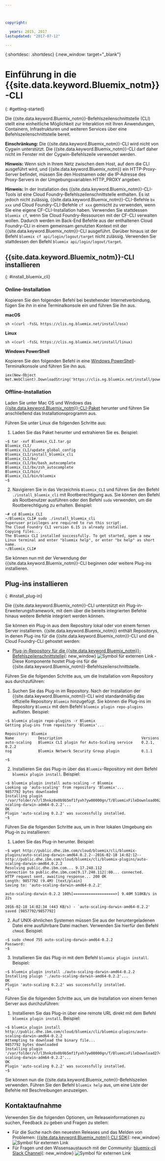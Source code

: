 ```yaml
---



copyright:

  years: 2015, 2017
lastupdated: "2017-07-12"

---
```



{:shortdesc: .shortdesc}
{:new_window: target="_blank"}

# Einführung in die {{site.data.keyword.Bluemix_notm}}-CLI
{: #getting-started}

Die {{site.data.keyword.Bluemix_notm}}-Befehlszeilenschnittstelle (CLI) stellt eine einheitliche Möglichkeit zur Interaktion mit Ihren Anwendungen, Containern, Infrastrukturen und weiteren Services über eine Befehlszeilenschnittstelle bereit. 

**Einschränkung:** Die {{site.data.keyword.Bluemix_notm}}-CLI wird nicht von Cygwin unterstützt. Die {{site.data.keyword.Bluemix_notm}}-CLI darf daher nicht im Fenster mit der Cygwin-Befehlszeile verwendet werden.

**Hinweis:** Wenn sich in Ihrem Netz zwischen dem Host, auf dem die CLI ausgeführt wird, und {{site.data.keyword.Bluemix_notm}} ein HTTP-Proxy-Server befindet, müssen Sie den Hostnamen oder die IP-Adresse des Proxy-Servers in der Umgebungsvariablen HTTP_PROXY angeben.

**Hinweis:** In der Installation des {{site.data.keyword.Bluemix_notm}}-CLI-Tools ist eine Cloud Foundry-Befehlszeilenschnittstelle enthalten. Es ist jedoch nicht zulässig, {{site.data.keyword.Bluemix_notm}}-CLI-Befehle `bx xxx` und Cloud Foundry-CLI-Befehle `cf xxx` gemischt zu verwenden, wenn Sie eine eigene CF-CLI-Installation haben. Verwenden Sie stattdessen `bluemix cf`, wenn Sie Cloud Foundry-Ressourcen mit der CF-CLI verwalten wollen. Dadurch werden im Back-End Befehle aus der enthaltenen Cloud Foundry-CLI in einem gemeinsam genutzten Kontext mit der {{site.data.keyword.Bluemix_notm}}-CLI ausgeführt.  Darüber hinaus ist der Befehl `bluemix cf api/login/logout/target` nicht zulässig. Verwenden Sie stattdessen den Befehl `bluemix api/login/logout/target`.

## {{site.data.keyword.Bluemix_notm}}-CLI installieren
{: #install_bluemix_cli}

<!-- Online installation Currently Production Only! Please don't forget to replace the domain name-->

### Online-Installation

Kopieren Sie den folgenden Befehl bei bestehender Internetverbindung, fügen Sie ihn in eine Terminalkonsole ein und führen Sie ihn aus. 

**macOS**
```
sh <(curl -fsSL https://clis.ng.bluemix.net/install/osx)
```

**Linux**
```
sh <(curl -fsSL https://clis.ng.bluemix.net/install/linux)
```

**Windows PowerShell**

Kopieren Sie den folgenden Befehl in eine [Windows PowerShell](https://msdn.microsoft.com/en-us/powershell/scripting/getting-started/getting-started-with-windows-powershell)-Terminalkonsole und führen Sie ihn aus. 
```
iex(New-Object Net.WebClient).DownloadString('https://clis.ng.bluemix.net/install/powershell')
```

### Offline-Installation

<!-- End of online installation -->

Laden Sie unter Mac OS und Windows das [{{site.data.keyword.Bluemix_notm}}-CLI-Paket](/docs/cli/index.html#downloads) herunter und führen Sie anschließend das Installationsprogramm aus.

Führen Sie unter Linux die folgenden Schritte aus:

  1. Laden Sie das Paket herunter und extrahieren Sie es. Beispiel:

  ```
  ~$ tar -xvf Bluemix_CLI.tar.gz
  Bluemix_CLI/
  Bluemix_CLI/update_global_config
  Bluemix_CLI/install_bluemix_cli
  Bluemix_CLI/bx/
  Bluemix_CLI/bx/bash_autocomplete
  Bluemix_CLI/bx/zsh_autocomplete
  Bluemix_CLI/bin/
  Bluemix_CLI/bin/bluemix
  ~$
  ```

  2. Navigieren Sie in das Verzeichnis `Bluemix_CLI` und führen Sie den Befehl `./install_bluemix_cli` mit Rootberechtigung aus. Sie können den Befehl als Rootbenutzer ausführen oder den Befehl `sudo` verwenden, um die Rootberechtigung zu erhalten. Beispiel:

  ```
  ~# cd Bluemix_CLI
  ~/Bluemix_CLI# sudo ./install_bluemix_cli
  Superuser privileges are required to run this script.
  The Cloud Foundry CLI version 6.15 is already installed.
  Copying files...
  The Bluemix CLI installed successfully. To get started, open a new Linux terminal and enter "bluemix help", or enter "bx help" as short name.
  ~/Bluemix_CLI#
  ```

Sie können nun mit der Verwendung der {{site.data.keyword.Bluemix_notm}}-CLI beginnen oder weitere Plug-ins installieren.

## Plug-ins installieren
{: #install_plug-in}

Die {{site.data.keyword.Bluemix_notm}}-CLI unterstützt ein Plug-in-Erweiterungsframework, mit dem über die bereits integrierten Befehle hinaus weitere Befehle integriert werden können.


Sie können ein Plug-in aus dem Repository lokal oder von einem fernen Server installieren. {{site.data.keyword.Bluemix_notm}} enthält Repositorys, in denen Plug-ins für die {{site.data.keyword.Bluemix_notm}}-CLI und die Cloud Foundry-CLI gehostet werden:

   * [Plug-in-Repository für die {{site.data.keyword.Bluemix_notm}}-Befehlszeilenschnittstelle](http://clis.ng.bluemix.net/ui/repository.html#bluemix-plugins){: new_window} ![Symbol für externen Link](../../../icons/launch-glyph.svg) - Diese Komponente hostet Plug-ins für die {{site.data.keyword.Bluemix_notm}}-Befehlszeilenschnittstelle.

Führen Sie die folgenden Schritte aus, um die Installation vom Repository aus durchzuführen:

  1. Suchen Sie das Plug-in im Repository. Nach der Installation der {{site.data.keyword.Bluemix_notm}}-CLI wird standardmäßig das offizielle Repository `Bluemix` hinzugefügt. Sie können die Plug-ins im Repository `Bluemix` mit dem Befehl `bluemix plugin repo-plugins` auflisten. Beispiel:

  ```
  ~$ bluemix plugin repo-plugins -r Bluemix
  Getting plug-ins from repository 'Bluemix'...

  Repository: Bluemix
  Name           Description                                    Versions
  auto-scaling   Bluemix CLI plugin for Auto-Scaling service    0.2.1, 0.2.2
  nsg            Bluemix Network Security Group plugin          0.1.1

  ~$
  ```

  2. Installieren Sie das Plug-in über das `Bluemix`-Repository mit dem Befehl `bluemix plugin install`. Beispiel:

  ```
  ~$ bluemix plugin install auto-scaling -r Bluemix
  Looking up 'auto-scaling' from repository 'Bluemix'...
  9857792 bytes downloaded
  Installing plugin '/var/folder/v7/l3hnkz0x0b9b5mf1fyxh7yw00000gn/T/BluemixFileDownload062468676/auto-scaling-darwin-adm64-0.2.2'...
  OK
  Plugin 'auto-scaling 0.2.2' was successfully installed.
  ~$
  ```


Führen Sie die folgenden Schritte aus, um in Ihrer lokalen Umgebung ein Plug-in zu installieren:

  1. Laden Sie das Plug-in herunter. Beispiel:

  ```
  ~$ wget http://public.dhe.ibm.com/cloud/bluemix/cli/bluemix-plugins/auto-scaling-darwin-amd64.0.2.2--2016-02-18 14:02:12-- http://public.dhe.ibm.com/cloud/bluemix/cli/bluemix-plugins/auto-scaling-darwin-amd64.0.2.2
  Resolving public.dhe.ibm.com... 9.17.248.112
  Connection to public.dhe.ibm.com|9.17.248.112|:80... connected.
  HTTP request sent, awaiting response... 200 OK
  Length: 9857792 (9.4M) [text/plain]
  Saving to: 'auto-scaling-darwin-amd64-0.2.2'

  auto-scaling-darwin-0.2.2 100%[===================>] 9.40M 518KB/s in 22s

  2016-02-18 14:02:34 (443 KB/s) - `auto-scaling-darwin-amd64-0.2.2' saved [9857792/9857792]
  ```

  2. Auf UNIX-ähnlichen Systemen müssen Sie aus der heruntergeladenen Datei eine ausführbare Datei machen. Verwenden Sie hierfür den Befehl `chmod`. Beispiel:

  ```
  ~$ sudo chmod 755 auto-scaling-darwin-amd64-0.2.2
  Password:
  ~$
  ```

  3. Installieren Sie das Plug-in mit dem Befehl `bluemix plugin install`. Beispiel:

  ```
  ~$ bluemix plugin install ./auto-scaling-darwin-amd64-0.2.2
  Installing pluign './auto-scaling-darwin-amd64-0.2.2'...
  OK
  Plugin 'auto-scaling 0.2.2' was successfully installed.
  ~$
  ```

Führen Sie die folgenden Schritte aus, um die Installation von einem fernen Server aus durchzuführen:

  1. Installieren Sie das Plug-in über eine remote URL direkt mit dem Befehl `bluemix plugin install`. Beispiel:

  ```
  ~$ bluemix plugin install http://public.dhe.ibm.com/cloud/bluemix/cli/bluemix-plugins/auto-scaling-darwin-amd64-0.2.2
  Attempting to download the binary file...
  9857792 bytes downloaded
  Installing plugin '/var/folder/v7/l3hnkz0x0b9b5mf1fyxh7yw00000gn/T/BluemixFileDownload274645142/auto-scaling-darwin-adm64-0.2.2'...
  OK
  Plugin 'auto-scaling 0.2.2' was successfully installed.
  ~$
  ```


Sie können nun die {{site.data.keyword.Bluemix_notm}}-Befehlszeilen verwenden. Führen Sie den Befehl `bluemix help` aus, um eine Liste der Befehle mit Beschreibungen anzuzeigen. 

## Kontaktaufnahme

Verwenden Sie die folgenden Optionen, um Releaseinformationen zu suchen, Feedback zu geben und Fragen zu stellen: 
 * Für die Suche nach den neuesten Releases und das Melden von Problemen: [{{site.data.keyword.Bluemix_notm}} CLI SDK](https://github.com/IBM-Bluemix/bluemix-cli-sdk){: new_window} ![Symbol für externen Link](../../../icons/launch-glyph.svg)
 * Für Fragen und den Wissensaustausch mit der Community: [bluemix-cli Slack Channel](https://dwopen.slack.com/messages/bluemix-cli/){: new_window} ![Symbol für externen Link](../../../icons/launch-glyph.svg)
